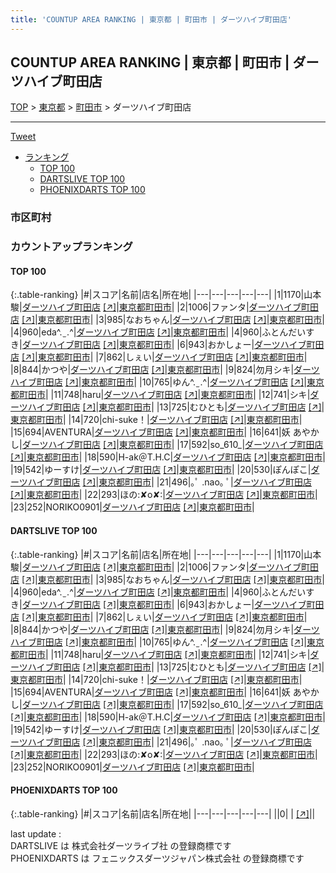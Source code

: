 ```yaml
---
title: 'COUNTUP AREA RANKING | 東京都 | 町田市 | ダーツハイブ町田店'
---
```

## COUNTUP AREA RANKING | 東京都 | 町田市 | ダーツハイブ町田店

[TOP](/darts/rank/) > [東京都](/darts/rank/東京都/) > [町田市](/darts/rank/東京都/町田市/) > ダーツハイブ町田店

___

<a href="https://twitter.com/share?ref_src=twsrc%5Etfw" data-text="COUNTUP AREA RANKING | 東京都町田市ダーツハイブ町田店" class="twitter-share-button" data-hashtags="DARTSLIVE,PHOENIXDARTS,darts,ダーツ" data-show-count="false">Tweet</a>

* [ランキング](#カウントアップランキング)
    * [TOP 100](#top-100)
    * [DARTSLIVE TOP 100](#dartslive-top-100)
    * [PHOENIXDARTS TOP 100](#phoenixdarts-top-100)

### 市区町村

<ul>

</ul>

### カウントアップランキング

#### TOP 100



{:.table-ranking}
|#|スコア|名前|店名|所在地|
|---|---|---|---|---|
|1|1170|<span class="rank-name-dl">山本 駿</span>|<a href="/darts/rank/shops/7efaac389f15b0fd0d9b047a20a7ba1e.html">ダーツハイブ町田店</a> <a href="https://search.dartslive.com/jp/shop/7efaac389f15b0fd0d9b047a20a7ba1e">[↗]</a>|<a href="/darts/rank/東京都/町田市">東京都町田市</a>|
|2|1006|<span class="rank-name-dl">ファンタ</span>|<a href="/darts/rank/shops/7efaac389f15b0fd0d9b047a20a7ba1e.html">ダーツハイブ町田店</a> <a href="https://search.dartslive.com/jp/shop/7efaac389f15b0fd0d9b047a20a7ba1e">[↗]</a>|<a href="/darts/rank/東京都/町田市">東京都町田市</a>|
|3|985|<span class="rank-name-dl">なおちゃん</span>|<a href="/darts/rank/shops/7efaac389f15b0fd0d9b047a20a7ba1e.html">ダーツハイブ町田店</a> <a href="https://search.dartslive.com/jp/shop/7efaac389f15b0fd0d9b047a20a7ba1e">[↗]</a>|<a href="/darts/rank/東京都/町田市">東京都町田市</a>|
|4|960|<span class="rank-name-dl">eda^. ̫ .^‪</span>|<a href="/darts/rank/shops/7efaac389f15b0fd0d9b047a20a7ba1e.html">ダーツハイブ町田店</a> <a href="https://search.dartslive.com/jp/shop/7efaac389f15b0fd0d9b047a20a7ba1e">[↗]</a>|<a href="/darts/rank/東京都/町田市">東京都町田市</a>|
|4|960|<span class="rank-name-dl">ふとんだいすき</span>|<a href="/darts/rank/shops/7efaac389f15b0fd0d9b047a20a7ba1e.html">ダーツハイブ町田店</a> <a href="https://search.dartslive.com/jp/shop/7efaac389f15b0fd0d9b047a20a7ba1e">[↗]</a>|<a href="/darts/rank/東京都/町田市">東京都町田市</a>|
|6|943|<span class="rank-name-dl">おかしょー</span>|<a href="/darts/rank/shops/7efaac389f15b0fd0d9b047a20a7ba1e.html">ダーツハイブ町田店</a> <a href="https://search.dartslive.com/jp/shop/7efaac389f15b0fd0d9b047a20a7ba1e">[↗]</a>|<a href="/darts/rank/東京都/町田市">東京都町田市</a>|
|7|862|<span class="rank-name-dl">しぇい</span>|<a href="/darts/rank/shops/7efaac389f15b0fd0d9b047a20a7ba1e.html">ダーツハイブ町田店</a> <a href="https://search.dartslive.com/jp/shop/7efaac389f15b0fd0d9b047a20a7ba1e">[↗]</a>|<a href="/darts/rank/東京都/町田市">東京都町田市</a>|
|8|844|<span class="rank-name-dl">かつや</span>|<a href="/darts/rank/shops/7efaac389f15b0fd0d9b047a20a7ba1e.html">ダーツハイブ町田店</a> <a href="https://search.dartslive.com/jp/shop/7efaac389f15b0fd0d9b047a20a7ba1e">[↗]</a>|<a href="/darts/rank/東京都/町田市">東京都町田市</a>|
|9|824|<span class="rank-name-dl">勿月シキ</span>|<a href="/darts/rank/shops/7efaac389f15b0fd0d9b047a20a7ba1e.html">ダーツハイブ町田店</a> <a href="https://search.dartslive.com/jp/shop/7efaac389f15b0fd0d9b047a20a7ba1e">[↗]</a>|<a href="/darts/rank/東京都/町田市">東京都町田市</a>|
|10|765|<span class="rank-name-dl">ゆん^. ̫ .^‪</span>|<a href="/darts/rank/shops/7efaac389f15b0fd0d9b047a20a7ba1e.html">ダーツハイブ町田店</a> <a href="https://search.dartslive.com/jp/shop/7efaac389f15b0fd0d9b047a20a7ba1e">[↗]</a>|<a href="/darts/rank/東京都/町田市">東京都町田市</a>|
|11|748|<span class="rank-name-dl">haru</span>|<a href="/darts/rank/shops/7efaac389f15b0fd0d9b047a20a7ba1e.html">ダーツハイブ町田店</a> <a href="https://search.dartslive.com/jp/shop/7efaac389f15b0fd0d9b047a20a7ba1e">[↗]</a>|<a href="/darts/rank/東京都/町田市">東京都町田市</a>|
|12|741|<span class="rank-name-dl">シキ</span>|<a href="/darts/rank/shops/7efaac389f15b0fd0d9b047a20a7ba1e.html">ダーツハイブ町田店</a> <a href="https://search.dartslive.com/jp/shop/7efaac389f15b0fd0d9b047a20a7ba1e">[↗]</a>|<a href="/darts/rank/東京都/町田市">東京都町田市</a>|
|13|725|<span class="rank-name-dl">むひとも</span>|<a href="/darts/rank/shops/7efaac389f15b0fd0d9b047a20a7ba1e.html">ダーツハイブ町田店</a> <a href="https://search.dartslive.com/jp/shop/7efaac389f15b0fd0d9b047a20a7ba1e">[↗]</a>|<a href="/darts/rank/東京都/町田市">東京都町田市</a>|
|14|720|<span class="rank-name-dl">chi-suke！</span>|<a href="/darts/rank/shops/7efaac389f15b0fd0d9b047a20a7ba1e.html">ダーツハイブ町田店</a> <a href="https://search.dartslive.com/jp/shop/7efaac389f15b0fd0d9b047a20a7ba1e">[↗]</a>|<a href="/darts/rank/東京都/町田市">東京都町田市</a>|
|15|694|<span class="rank-name-dl">AVENTURA</span>|<a href="/darts/rank/shops/7efaac389f15b0fd0d9b047a20a7ba1e.html">ダーツハイブ町田店</a> <a href="https://search.dartslive.com/jp/shop/7efaac389f15b0fd0d9b047a20a7ba1e">[↗]</a>|<a href="/darts/rank/東京都/町田市">東京都町田市</a>|
|16|641|<span class="rank-name-dl">妖 あやかし</span>|<a href="/darts/rank/shops/7efaac389f15b0fd0d9b047a20a7ba1e.html">ダーツハイブ町田店</a> <a href="https://search.dartslive.com/jp/shop/7efaac389f15b0fd0d9b047a20a7ba1e">[↗]</a>|<a href="/darts/rank/東京都/町田市">東京都町田市</a>|
|17|592|<span class="rank-name-dl">so_610_</span>|<a href="/darts/rank/shops/7efaac389f15b0fd0d9b047a20a7ba1e.html">ダーツハイブ町田店</a> <a href="https://search.dartslive.com/jp/shop/7efaac389f15b0fd0d9b047a20a7ba1e">[↗]</a>|<a href="/darts/rank/東京都/町田市">東京都町田市</a>|
|18|590|<span class="rank-name-dl">H-ak＠T.H.C</span>|<a href="/darts/rank/shops/7efaac389f15b0fd0d9b047a20a7ba1e.html">ダーツハイブ町田店</a> <a href="https://search.dartslive.com/jp/shop/7efaac389f15b0fd0d9b047a20a7ba1e">[↗]</a>|<a href="/darts/rank/東京都/町田市">東京都町田市</a>|
|19|542|<span class="rank-name-dl">ゆーすけ</span>|<a href="/darts/rank/shops/7efaac389f15b0fd0d9b047a20a7ba1e.html">ダーツハイブ町田店</a> <a href="https://search.dartslive.com/jp/shop/7efaac389f15b0fd0d9b047a20a7ba1e">[↗]</a>|<a href="/darts/rank/東京都/町田市">東京都町田市</a>|
|20|530|<span class="rank-name-dl">ぽんぽこ</span>|<a href="/darts/rank/shops/7efaac389f15b0fd0d9b047a20a7ba1e.html">ダーツハイブ町田店</a> <a href="https://search.dartslive.com/jp/shop/7efaac389f15b0fd0d9b047a20a7ba1e">[↗]</a>|<a href="/darts/rank/東京都/町田市">東京都町田市</a>|
|21|496|<span class="rank-name-dl">｡ﾟ .nao｡ ﾟ</span>|<a href="/darts/rank/shops/7efaac389f15b0fd0d9b047a20a7ba1e.html">ダーツハイブ町田店</a> <a href="https://search.dartslive.com/jp/shop/7efaac389f15b0fd0d9b047a20a7ba1e">[↗]</a>|<a href="/darts/rank/東京都/町田市">東京都町田市</a>|
|22|293|<span class="rank-name-dl">ほの:✘‎o✘‎:</span>|<a href="/darts/rank/shops/7efaac389f15b0fd0d9b047a20a7ba1e.html">ダーツハイブ町田店</a> <a href="https://search.dartslive.com/jp/shop/7efaac389f15b0fd0d9b047a20a7ba1e">[↗]</a>|<a href="/darts/rank/東京都/町田市">東京都町田市</a>|
|23|252|<span class="rank-name-dl">NORIKO0901</span>|<a href="/darts/rank/shops/7efaac389f15b0fd0d9b047a20a7ba1e.html">ダーツハイブ町田店</a> <a href="https://search.dartslive.com/jp/shop/7efaac389f15b0fd0d9b047a20a7ba1e">[↗]</a>|<a href="/darts/rank/東京都/町田市">東京都町田市</a>|


#### DARTSLIVE TOP 100



{:.table-ranking}
|#|スコア|名前|店名|所在地|
|---|---|---|---|---|
|1|1170|<span class="rank-name-dl">山本 駿</span>|<a href="/darts/rank/shops/7efaac389f15b0fd0d9b047a20a7ba1e.html">ダーツハイブ町田店</a> <a href="https://search.dartslive.com/jp/shop/7efaac389f15b0fd0d9b047a20a7ba1e">[↗]</a>|<a href="/darts/rank/東京都/町田市">東京都町田市</a>|
|2|1006|<span class="rank-name-dl">ファンタ</span>|<a href="/darts/rank/shops/7efaac389f15b0fd0d9b047a20a7ba1e.html">ダーツハイブ町田店</a> <a href="https://search.dartslive.com/jp/shop/7efaac389f15b0fd0d9b047a20a7ba1e">[↗]</a>|<a href="/darts/rank/東京都/町田市">東京都町田市</a>|
|3|985|<span class="rank-name-dl">なおちゃん</span>|<a href="/darts/rank/shops/7efaac389f15b0fd0d9b047a20a7ba1e.html">ダーツハイブ町田店</a> <a href="https://search.dartslive.com/jp/shop/7efaac389f15b0fd0d9b047a20a7ba1e">[↗]</a>|<a href="/darts/rank/東京都/町田市">東京都町田市</a>|
|4|960|<span class="rank-name-dl">eda^. ̫ .^‪</span>|<a href="/darts/rank/shops/7efaac389f15b0fd0d9b047a20a7ba1e.html">ダーツハイブ町田店</a> <a href="https://search.dartslive.com/jp/shop/7efaac389f15b0fd0d9b047a20a7ba1e">[↗]</a>|<a href="/darts/rank/東京都/町田市">東京都町田市</a>|
|4|960|<span class="rank-name-dl">ふとんだいすき</span>|<a href="/darts/rank/shops/7efaac389f15b0fd0d9b047a20a7ba1e.html">ダーツハイブ町田店</a> <a href="https://search.dartslive.com/jp/shop/7efaac389f15b0fd0d9b047a20a7ba1e">[↗]</a>|<a href="/darts/rank/東京都/町田市">東京都町田市</a>|
|6|943|<span class="rank-name-dl">おかしょー</span>|<a href="/darts/rank/shops/7efaac389f15b0fd0d9b047a20a7ba1e.html">ダーツハイブ町田店</a> <a href="https://search.dartslive.com/jp/shop/7efaac389f15b0fd0d9b047a20a7ba1e">[↗]</a>|<a href="/darts/rank/東京都/町田市">東京都町田市</a>|
|7|862|<span class="rank-name-dl">しぇい</span>|<a href="/darts/rank/shops/7efaac389f15b0fd0d9b047a20a7ba1e.html">ダーツハイブ町田店</a> <a href="https://search.dartslive.com/jp/shop/7efaac389f15b0fd0d9b047a20a7ba1e">[↗]</a>|<a href="/darts/rank/東京都/町田市">東京都町田市</a>|
|8|844|<span class="rank-name-dl">かつや</span>|<a href="/darts/rank/shops/7efaac389f15b0fd0d9b047a20a7ba1e.html">ダーツハイブ町田店</a> <a href="https://search.dartslive.com/jp/shop/7efaac389f15b0fd0d9b047a20a7ba1e">[↗]</a>|<a href="/darts/rank/東京都/町田市">東京都町田市</a>|
|9|824|<span class="rank-name-dl">勿月シキ</span>|<a href="/darts/rank/shops/7efaac389f15b0fd0d9b047a20a7ba1e.html">ダーツハイブ町田店</a> <a href="https://search.dartslive.com/jp/shop/7efaac389f15b0fd0d9b047a20a7ba1e">[↗]</a>|<a href="/darts/rank/東京都/町田市">東京都町田市</a>|
|10|765|<span class="rank-name-dl">ゆん^. ̫ .^‪</span>|<a href="/darts/rank/shops/7efaac389f15b0fd0d9b047a20a7ba1e.html">ダーツハイブ町田店</a> <a href="https://search.dartslive.com/jp/shop/7efaac389f15b0fd0d9b047a20a7ba1e">[↗]</a>|<a href="/darts/rank/東京都/町田市">東京都町田市</a>|
|11|748|<span class="rank-name-dl">haru</span>|<a href="/darts/rank/shops/7efaac389f15b0fd0d9b047a20a7ba1e.html">ダーツハイブ町田店</a> <a href="https://search.dartslive.com/jp/shop/7efaac389f15b0fd0d9b047a20a7ba1e">[↗]</a>|<a href="/darts/rank/東京都/町田市">東京都町田市</a>|
|12|741|<span class="rank-name-dl">シキ</span>|<a href="/darts/rank/shops/7efaac389f15b0fd0d9b047a20a7ba1e.html">ダーツハイブ町田店</a> <a href="https://search.dartslive.com/jp/shop/7efaac389f15b0fd0d9b047a20a7ba1e">[↗]</a>|<a href="/darts/rank/東京都/町田市">東京都町田市</a>|
|13|725|<span class="rank-name-dl">むひとも</span>|<a href="/darts/rank/shops/7efaac389f15b0fd0d9b047a20a7ba1e.html">ダーツハイブ町田店</a> <a href="https://search.dartslive.com/jp/shop/7efaac389f15b0fd0d9b047a20a7ba1e">[↗]</a>|<a href="/darts/rank/東京都/町田市">東京都町田市</a>|
|14|720|<span class="rank-name-dl">chi-suke！</span>|<a href="/darts/rank/shops/7efaac389f15b0fd0d9b047a20a7ba1e.html">ダーツハイブ町田店</a> <a href="https://search.dartslive.com/jp/shop/7efaac389f15b0fd0d9b047a20a7ba1e">[↗]</a>|<a href="/darts/rank/東京都/町田市">東京都町田市</a>|
|15|694|<span class="rank-name-dl">AVENTURA</span>|<a href="/darts/rank/shops/7efaac389f15b0fd0d9b047a20a7ba1e.html">ダーツハイブ町田店</a> <a href="https://search.dartslive.com/jp/shop/7efaac389f15b0fd0d9b047a20a7ba1e">[↗]</a>|<a href="/darts/rank/東京都/町田市">東京都町田市</a>|
|16|641|<span class="rank-name-dl">妖 あやかし</span>|<a href="/darts/rank/shops/7efaac389f15b0fd0d9b047a20a7ba1e.html">ダーツハイブ町田店</a> <a href="https://search.dartslive.com/jp/shop/7efaac389f15b0fd0d9b047a20a7ba1e">[↗]</a>|<a href="/darts/rank/東京都/町田市">東京都町田市</a>|
|17|592|<span class="rank-name-dl">so_610_</span>|<a href="/darts/rank/shops/7efaac389f15b0fd0d9b047a20a7ba1e.html">ダーツハイブ町田店</a> <a href="https://search.dartslive.com/jp/shop/7efaac389f15b0fd0d9b047a20a7ba1e">[↗]</a>|<a href="/darts/rank/東京都/町田市">東京都町田市</a>|
|18|590|<span class="rank-name-dl">H-ak＠T.H.C</span>|<a href="/darts/rank/shops/7efaac389f15b0fd0d9b047a20a7ba1e.html">ダーツハイブ町田店</a> <a href="https://search.dartslive.com/jp/shop/7efaac389f15b0fd0d9b047a20a7ba1e">[↗]</a>|<a href="/darts/rank/東京都/町田市">東京都町田市</a>|
|19|542|<span class="rank-name-dl">ゆーすけ</span>|<a href="/darts/rank/shops/7efaac389f15b0fd0d9b047a20a7ba1e.html">ダーツハイブ町田店</a> <a href="https://search.dartslive.com/jp/shop/7efaac389f15b0fd0d9b047a20a7ba1e">[↗]</a>|<a href="/darts/rank/東京都/町田市">東京都町田市</a>|
|20|530|<span class="rank-name-dl">ぽんぽこ</span>|<a href="/darts/rank/shops/7efaac389f15b0fd0d9b047a20a7ba1e.html">ダーツハイブ町田店</a> <a href="https://search.dartslive.com/jp/shop/7efaac389f15b0fd0d9b047a20a7ba1e">[↗]</a>|<a href="/darts/rank/東京都/町田市">東京都町田市</a>|
|21|496|<span class="rank-name-dl">｡ﾟ .nao｡ ﾟ</span>|<a href="/darts/rank/shops/7efaac389f15b0fd0d9b047a20a7ba1e.html">ダーツハイブ町田店</a> <a href="https://search.dartslive.com/jp/shop/7efaac389f15b0fd0d9b047a20a7ba1e">[↗]</a>|<a href="/darts/rank/東京都/町田市">東京都町田市</a>|
|22|293|<span class="rank-name-dl">ほの:✘‎o✘‎:</span>|<a href="/darts/rank/shops/7efaac389f15b0fd0d9b047a20a7ba1e.html">ダーツハイブ町田店</a> <a href="https://search.dartslive.com/jp/shop/7efaac389f15b0fd0d9b047a20a7ba1e">[↗]</a>|<a href="/darts/rank/東京都/町田市">東京都町田市</a>|
|23|252|<span class="rank-name-dl">NORIKO0901</span>|<a href="/darts/rank/shops/7efaac389f15b0fd0d9b047a20a7ba1e.html">ダーツハイブ町田店</a> <a href="https://search.dartslive.com/jp/shop/7efaac389f15b0fd0d9b047a20a7ba1e">[↗]</a>|<a href="/darts/rank/東京都/町田市">東京都町田市</a>|


#### PHOENIXDARTS TOP 100



{:.table-ranking}
|#|スコア|名前|店名|所在地|
|---|---|---|---|---|
||0|<span class="rank-name-dl"> </span>|<a href="/darts/rank/shops/.html"></a> <a href="">[↗]</a>|<a href="/darts/rank//"></a>|


<div class="footer border-top border-gray-light mt-5 pt-3 text-right text-gray">
    last update : <span style="font-weight: italic" id="foot_last_modified"></span><br />
    DARTSLIVE は 株式会社ダーツライブ社 の登録商標です<br />
    PHOENIXDARTS は フェニックスダーツジャパン株式会社 の登録商標です<br />
</div>

<script src="https://cdnjs.cloudflare.com/ajax/libs/jquery.tablesorter/2.31.3/js/jquery.tablesorter.min.js" integrity="sha512-qzgd5cYSZcosqpzpn7zF2ZId8f/8CHmFKZ8j7mU4OUXTNRd5g+ZHBPsgKEwoqxCtdQvExE5LprwwPAgoicguNg==" crossorigin="anonymous" referrerpolicy="no-referrer"></script>
<link rel="stylesheet" href="https://cdnjs.cloudflare.com/ajax/libs/jquery.tablesorter/2.31.3/css/theme.default.min.css" integrity="sha512-wghhOJkjQX0Lh3NSWvNKeZ0ZpNn+SPVXX1Qyc9OCaogADktxrBiBdKGDoqVUOyhStvMBmJQ8ZdMHiR3wuEq8+w==" crossorigin="anonymous" referrerpolicy="no-referrer" />
<script>
$(function() {
    $(".table-ranking").tablesorter({sortList:[[0, 0]]});
    $("#foot_last_modified").text(formatDate(new Date(document.lastModified), 'yyyy-MM-dd HH:mm:ss'));
});
</script>

<script async src="https://platform.twitter.com/widgets.js" charset="utf-8"></script>